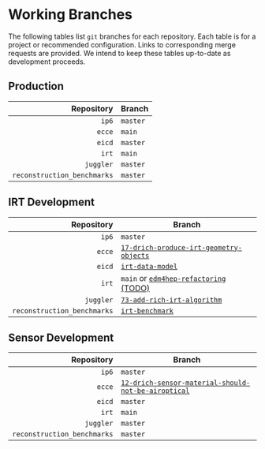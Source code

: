 # Working Branches

The following tables list `git` branches for each repository. Each table is for a 
project or recommended configuration. Links to corresponding merge requests are provided.
We intend to keep these tables up-to-date as development proceeds.

## Production
| Repository                  | Branch   |
| --:                         | ---      |
| `ip6`                       | `master` |
| `ecce`                      | `main`   |
| `eicd`                      | `master` |
| `irt`                       | `main`   |
| `juggler`                   | `master` |
| `reconstruction_benchmarks` | `master` |

## IRT Development
| Repository                  | Branch                                                                                                       |
| --:                         | ---                                                                                                          |
| `ip6`                       | `master`                                                                                                     |
| `ecce`                      | [`17-drich-produce-irt-geometry-objects`](https://eicweb.phy.anl.gov/EIC/detectors/ecce/-/merge_requests/31) |
| `eicd`                      | [`irt-data-model`](https://eicweb.phy.anl.gov/EIC/eicd/-/merge_requests/70)                                  |
| `irt`                       | `main` or [`edm4hep-refactoring` (TODO)](https://eicweb.phy.anl.gov/EIC/irt/-/merge_requests/10)                              |
| `juggler`                   | [`73-add-rich-irt-algorithm`](https://eicweb.phy.anl.gov/EIC/juggler/-/merge_requests/377)                   |
| `reconstruction_benchmarks` | [`irt-benchmark`](https://eicweb.phy.anl.gov/EIC/benchmarks/reconstruction_benchmarks/-/merge_requests/222)  |

## Sensor Development
| Repository                  | Branch                                                                                                                   |
| --:                         | ---                                                                                                                      |
| `ip6`                       | `master`                                                                                                                 |
| `ecce`                      | [`12-drich-sensor-material-should-not-be-airoptical`](https://eicweb.phy.anl.gov/EIC/detectors/ecce/-/merge_requests/28) |
| `eicd`                      | `master`                                                                                                                 |
| `irt`                       | `main`                                                                                                                   |
| `juggler`                   | `master`                                                                                                                 |
| `reconstruction_benchmarks` | `master`                                                                                                                 |
